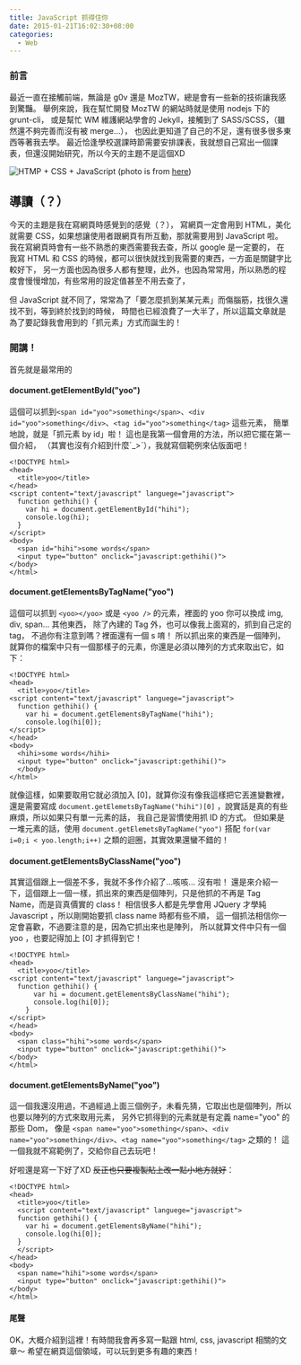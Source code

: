 ```yaml
---
title: JavaScript 抓得住你
date: 2015-01-21T16:02:30+08:00
categories:
  - Web
---
```


### 前言

最近一直在接觸前端，無論是 g0v 還是 MozTW，總是會有一些新的技術讓我感到驚豔。
舉例來說，我在幫忙開發 MozTW 的網站時就是使用 nodejs 下的 grunt-cli，
或是幫忙 WM 維護網站學會的 Jekyll，接觸到了 SASS/SCSS，（雖然還不夠完善而沒有被 merge…），
也因此更知道了自己的不足，還有很多很多東西等著我去學。
最近恰逢學校選課時節需要安排課表，我就想自己寫出一個課表，但還沒開始研究，所以今天的主題不是這個XD

![HTMP + CSS + JavaScript](https://i.imgur.com/fWrUQtY.jpg)
(photo is from [here](http://agyp-css.com/css3-vs-javascript/))

## 導讀（？）

今天的主題是我在寫網頁時感覺到的感覺（？），
寫網頁一定會用到 HTML，美化就需要 CSS，如果想讓使用者跟網頁有所互動，那就需要用到 JavaScript 啦。
我在寫網頁時會有一些不熟悉的東西需要我去查，所以 google 是一定要的，
在我寫 HTML 和 CSS 的時候，都可以很快就找到我需要的東西，一方面是關鍵字比較好下，
另一方面也因為很多人都有整理，此外，也因為常常用，所以熟悉的程度會慢慢增加，有些常用的設定值甚至不用去查了，

但 JavaScript 就不同了，常常為了「要怎麼抓到某某元素」而傷腦筋，找很久還找不到，等到終於找到的時候，
時間也已經浪費了一大半了，所以這篇文章就是為了要記錄我會用到的「抓元素」方式而誕生的！

### 開講！

首先就是最常用的

#### document.getElementById("yoo")

這個可以抓到`<span id="yoo">something</span>`、`<div id="yoo">something</div>`、`<tag id="yoo">something</tag>` 這些元素，
簡單地說，就是「抓元素 by id」啦！
這也是我第一個會用的方法，所以把它擺在第一個介紹，
（其實也沒有介紹到什麼ˊ_>ˋ），我就寫個範例來佔版面吧！

```
<!DOCTYPE html>
<head>
  <title>yoo</title>
</head>
<script content="text/javascript" languege="javascript">
  function gethihi() {
    var hi = document.getElementById("hihi");
    console.log(hi);
  }
</script>
<body>
  <span id="hihi">some words</span>
  <input type="button" onclick="javascript:gethihi()">
</body>
</html>
```

#### document.getElementsByTagName("yoo")

這個可以抓到 `<yoo></yoo>` 或是 `<yoo />` 的元素，裡面的 yoo 你可以換成 img, div, span… 其他東西，
除了內建的 Tag 外，也可以像我上面寫的，抓到自己定的 tag，
不過你有注意到嗎？裡面還有一個 s 唷！
所以抓出來的東西是一個陣列，就算你的檔案中只有一個那樣子的元素，你還是必須以陣列的方式來取出它，如下：

```
<!DOCTYPE html>
<head>
  <title>yoo</title>
<script content="text/javascript" languege="javascript">
  function gethihi() {
    var hi = document.getElementsByTagName("hihi");
    console.log(hi[0]);
</script>
</head>
<body>
  <hihi>some words</hihi>
  <input type="button" onclick="javascript:gethihi()">
  </body>
</html>
```

就像這樣，如果要取用它就必須加入 [0]，就算你沒有像我這樣把它丟進變數裡，
還是需要寫成 `document.getElemetsByTagName("hihi")[0]` ，說實話是真的有些麻煩，所以如果只有單一元素的話，
我自己是習慣使用抓 ID 的方式。
但如果是一堆元素的話，使用 `document.getElemetsByTagName("yoo")` 搭配 `for(var i=0;i < yoo.length;i++)` 之類的迴圈，其實效果還蠻不錯的！

#### document.getElementsByClassName("yoo")

其實這個跟上一個差不多，我就不多作介紹了…咳咳… 沒有啦！
還是來介紹一下，這個跟上一個一樣，抓出來的東西是個陣列，只是他抓的不再是 Tag Name，而是貨真價實的 class！
相信很多人都是先學會用 JQuery 才學純 Javascript ，所以剛開始要抓 class name 時都有些不順，
這一個抓法相信你一定會喜歡，不過要注意的是，因為它抓出來也是陣列，
所以就算文件中只有一個 yoo ，也要記得加上 [0] 才抓得到它！

```
<!DOCTYPE html>
<head>
  <title>yoo</title>
<script content="text/javascript" languege="javascript">
  function gethihi() {
      var hi = document.getElementsByClassName("hihi");
      console.log(hi[0]);
    }
</script>
</head>
<body>
  <span class="hihi">some words</span>
  <input type="button" onclick="javascript:gethihi()">
</body>
</html>
```

#### document.getElementsByName("yoo")

這一個我還沒用過，不過經過上面三個例子，未看先猜，它取出也是個陣列，所以也要以陣列的方式來取用元素，
另外它抓得到的元素就是有定義 name="yoo" 的那些 Dom，
像是 `<span name="yoo">something</span>`、`<div name="yoo">something</div>`、`<tag name="yoo">something</tag>` 之類的！
這一個我就不寫範例了，交給你自己去玩吧！

好啦還是寫一下好了XD <del>反正也只要複製貼上改一點小地方就好</del>：

```
<!DOCTYPE html>
<head>
  <title>yoo</title>
  <script content="text/javascript" languege="javascript">
  function gethihi() {
    var hi = document.getElementsByName("hihi");
    console.log(hi[0]);
  }
  </script>
</head>
<body>
  <span name="hihi">some words</span>
  <input type="button" onclick="javascript:gethihi()">
</body>
</html>
```

#### 尾聲

OK，大概介紹到這裡！有時間我會再多寫一點跟 html, css, javascript 相關的文章～
希望在網頁這個領域，可以玩到更多有趣的東西！
